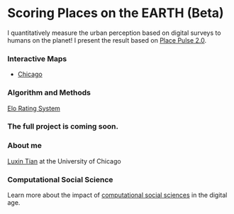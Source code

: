 # Scoring Places on the EARTH (Beta)

I quantitatively measure the urban perception based on digital surveys to humans on the planet! I present the result based on [Place Pulse 2.0](http://pulse.media.mit.edu/vision/). 


### Interactive Maps

- [Chicago](https://luxin-tian.github.io/Scoring_Neighborhoods/pp2_chicago_safety.html)

### Algorithm and Methods
[Elo Rating System](https://en.wikipedia.org/wiki/Elo_rating_system)


### The full project is coming soon. 


### About me
[Luxin Tian](https://github.com/luxin-tian) at the University of Chicago

### Computational Social Science
Learn more about the impact of [computational social sciences](https://macss.uchicago.edu) in the digital age. 